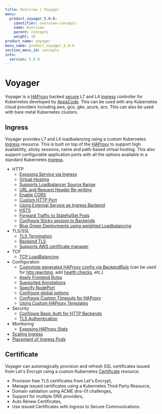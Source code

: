 ```yaml
---
title: Overview | Voyager
menu:
  product_voyager_5.0.0:
    identifier: overview-concepts
    name: Overview
    parent: concepts
    weight: 10
product_name: voyager
menu_name: product_voyager_5.0.0
section_menu_id: concepts
info:
  version: 5.0.0
---
```


# Voyager
Voyager is a [HAProxy](http://www.haproxy.org/) backed [secure](#certificate) L7 and L4 [ingress](#ingress) controller for Kubernetes developed by
[AppsCode](https://appscode.com). This can be used with any Kubernetes cloud providers including aws, gce, gke, azure, acs. This can also be used with bare metal Kubernetes clusters.


## Ingress
Voyager provides L7 and L4 loadbalancing using a custom Kubernetes [Ingress](/products/voyager/5.0.0/guides/ingress) resource. This is built on top of the [HAProxy](http://www.haproxy.org/) to support high availability, sticky sessions, name and path-based virtual hosting.
This also support configurable application ports with all the options available in a standard Kubernetes [Ingress](https://kubernetes.io/docs/concepts/services-networking/ingress/).

- HTTP
  - [Exposing Service via Ingress](/products/voyager/5.0.0/guides/ingress/http/single-service)
  - [Virtual Hosting](/products/voyager/5.0.0/guides/ingress/http/virtual-hosting)
  - [Supports Loadbalancer Source Range](/products/voyager/5.0.0/guides/ingress/http/source-range)
  - [URL and Request Header Re-writing](/products/voyager/5.0.0/guides/ingress/http/rewrite-rules)
  - [Enable CORS](/products/voyager/5.0.0/guides/ingress/http/cors)
  - [Custom HTTP Port](/products/voyager/5.0.0/guides/ingress/http/custom-http-port)
  - [Using External Service as Ingress Backend](/products/voyager/5.0.0/guides/ingress/http/external-svc)
  - [HSTS](/products/voyager/5.0.0/guides/ingress/http/hsts)
  - [Forward Traffic to StatefulSet Pods](/products/voyager/5.0.0/guides/ingress/http/statefulset-pod)
  - [Configure Sticky session to Backends](/products/voyager/5.0.0/guides/ingress/http/sticky-session)
  - [Blue Green Deployments using weighted Loadbalancing](/products/voyager/5.0.0/guides/ingress/http/blue-green-deployment)
- TLS/SSL
  - [TLS Termination](/products/voyager/5.0.0/guides/ingress/tls/overview)
  - [Backend TLS](/products/voyager/5.0.0/guides/ingress/tls/backend-tls)
  - [Supports AWS certificate manager](/products/voyager/5.0.0/guides/ingress/tls/aws-cert-manager)
- TCP
  - [TCP LoadBalancing](/products/voyager/5.0.0/guides/ingress/tcp/overview)
- Configuration
  - [Customize generated HAProxy config via BackendRule](/products/voyager/5.0.0/guides/ingress/configuration/backend-rule) (can be used for [http rewriting](https://www.haproxy.com/doc/aloha/7.0/haproxy/http_rewriting.html), add [health checks](https://www.haproxy.com/doc/aloha/7.0/haproxy/healthchecks.html), etc.)
  - [Apply Frontend Rules](/products/voyager/5.0.0/guides/ingress/configuration/frontend-rule)
  - [Supported Annotations](/products/voyager/5.0.0/guides/ingress/configuration/annotations)
  - [Specify NodePort](/products/voyager/5.0.0/guides/ingress/configuration/node-port)
  - [Configure global options](/products/voyager/5.0.0/guides/ingress/configuration/default-options)
  - [Configure Custom Timeouts for HAProxy](/products/voyager/5.0.0/guides/ingress/configuration/default-timeouts)
  - [Using Custom HAProxy Templates](/products/voyager/5.0.0/guides/ingress/configuration/custom-templates)
- Security
  - [Configure Basic Auth for HTTP Backends](/products/voyager/5.0.0/guides/ingress/security/basic-auth)
  - [TLS Authentication](/products/voyager/5.0.0/guides/ingress/security/tls-auth)
- Monitoring
  - [Exposing HAProxy Stats](/products/voyager/5.0.0/guides/ingress/monitoring/stats)
- [Scaling Ingress](/products/voyager/5.0.0/guides/ingress/scaling)
- [Placement of Ingress Pods](/products/voyager/5.0.0/guides/ingress/pod-placement)


## Certificate

Voyager can automagically provision and refresh SSL certificates issued from Let's Encrypt using a custom Kubernetes [Certificate](/products/voyager/5.0.0/guides/certificate) resource.

- Provision free TLS certificates from Let's Encrypt,
- Manage issued certificates using a Kubernetes Third Party Resource,
- Domain validation using ACME dns-01 challenges,
- Support for multiple DNS providers,
- Auto Renew Certificates,
- Use issued Certificates with Ingress to Secure Communications.

